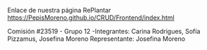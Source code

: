 Enlace de nuestra página RePlantar https://PepisMoreno.github.io/CRUD/Frontend/index.html


Comisión #23519 - Grupo 12 -Integrantes: Carina Rodrigues, Sofía Pizzamus, Josefina Moreno 
Representante: Josefina Moreno
